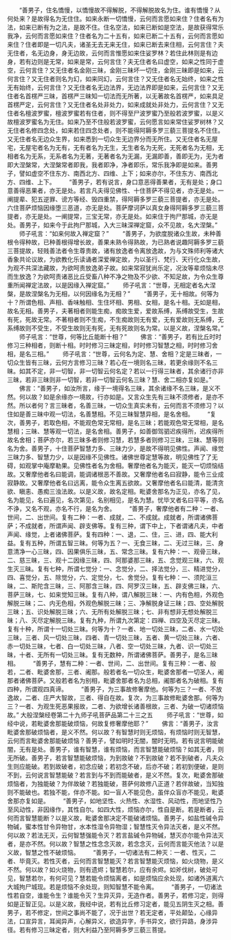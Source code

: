 <!-- { "loadSidebar": true } -->
　　“善男子，住名憍慢，以憍慢故不得解脱，不得解脱故名为住。谁有憍慢？从何处来？是故得名为无住住。如来永断一切憍慢，云何而言愿如来住？住者名有为法，如来已断有为之法，是故不住。住名空法，如来已断如是空法，是故获得常乐我净，云何而言愿如来住？住者名为二十五有，如来已断二十五有，云何而言愿如来住？住者即是一切凡夫，诸圣无去无来无住，如来已断去来住相，云何言住？夫无住者，名无边身，身无边故，云何而言惟愿如来住娑罗林？若住此林则是有边身，若有边则是无常，如来是常，云何言住？夫无住者名曰虚空，如来之性同于虚空，云何言住？又无住者名金刚三昧，金刚三昧坏一切住，金刚三昧即是如来，云何言住？又无住者则名为幻，如来同幻，云何言住？又无住者名无始终，如来之性无有始终，云何言住？又无住者名无边法界，无边法界即是如来，云何言住？又无住者名首楞严三昧，首楞严三昧知一切法而无所著，以无著故名首楞严，如来具足首楞严定，云何言住？又无住者名处非处力，如来成就处非处力，云何言住？又无住者名檀波罗蜜，檀波罗蜜若有住者，则不得至尸波罗蜜乃至般若波罗蜜，以是义故檀波罗蜜名为无住。如来乃至不住般若波罗蜜，云何愿言如来常住娑罗树林？又无住者名修四念处，如来若住四念处者，则不能得阿耨多罗三藐三菩提名不住住。又无住者名无边众生界，如来悉到一切众生无边界分而无所住。又无住者名无屋宅，无屋宅者名为无有，无有者名为无生，无生者名为无死，无死者名为无相，无相者名为无系，无系者名为无著，无著者名为无漏，无漏即善，善即无为，无为者即大涅槃常，大涅槃常者即我，我者即净，净者即乐，常乐我净即是如来。善男子，譬如虚空不住东方、南西北方、四维、上下；如来亦尔，不住东方、南西北方、四维、上下。
　　“善男子，若有说言，身口意恶得善果者，无有是处；身口意善得恶果者，亦无是处。若言凡夫得见佛性、十住菩萨不得见者，亦无是处。一阐提辈、犯五逆罪、谤方等经、毁四重禁，得阿耨多罗三藐三菩提者，亦无是处。六住菩萨烦恼因缘堕三恶道，亦无是处。菩萨摩诃萨以真女身得阿耨多罗三藐三菩提者，亦无是处。一阐提常，三宝无常，亦无是处。如来住于拘尸那城，亦无是处。善男子，如来今于此拘尸那城，入大三昧深禅定窟，众不见故，名大涅槃。”
　　师子吼言：“如来何故入禅定窟？”
　　“善男子，为欲度脱诸众生故，未种善根令得种故，已种善根得增长故，善果未熟令得熟故，为已熟者说趣阿耨多罗三藐三菩提故，轻贱善法者令生尊贵故，诸有放逸者令离放逸故，为与文殊师利等诸大香象共论议故，为欲教化乐读诵者深爱禅定故，为以圣行、梵行、天行化众生故，为观不共深法藏故，为欲呵责放逸弟子故。如来常寂犹尚乐定，况汝等辈烦恼未尽而生放逸？为欲呵责诸恶比丘受畜八种不净之物及不少欲、不知足故，为令众生尊重所闻禅定法故，以是因缘入禅定窟。”
　　师子吼言：“世尊，无相定者名大涅槃，是故涅槃名为无相，以何因缘名为无相？”
　　“善男子，无十相故。何等为十？所谓色相、声相、香味触相、生住坏相、男相、女相，是名十相。无如是相，故名无相。善男子，夫著相者则能生痴，痴故生爱，爱故系缚，系缚故受生，生故有死，死故无常。不著相者则不生痴，不生痴故则无有爱，无有爱故则无系缚，无系缚故则不受生，不受生故则无有死，无有死故则名为常。以是义故，涅槃名常。”
　　师子吼言：“世尊，何等比丘能断十相？”
　　佛言：“善男子，若有比丘时时修习三种相者，则断十相。时时修习三昧定相，时时修习智慧之相，时时修习舍相，是名三相。”
　　师子吼言：“世尊，云何名为定、慧、舍相？定是三昧者，一切众生皆有三昧，云何方言修习三昧？若心在一境则名三昧，若更余缘则不名三昧。如其不定，非一切智，非一切智云何名定？若以一行得三昧者，其余诸行亦非三昧，若非三昧则非一切智，若非一切智云何名三昧？慧、舍二相亦复如是。”
　　佛言：“善男子，如汝所言，缘于一境得名三昧，其余诸缘不名三昧，是义不然。何以故？如是余缘亦一境故，行亦如是。又言众生先有三昧不须修者，是亦不然。所以者何？言三昧者，名善三昧，一切众生真实未有，云何而言不须修习？以住如是善三昧中观一切法，名善慧相。不见三昧智慧异相，是名舍相。
　　“复次，善男子，若取色相，不能观色常无常相，是名三昧；若能观色常无常相，是名慧相；三昧、慧等观一切法，是名舍相。善男子，如善御驾驷迟疾得所，迟疾得所故名舍相；菩萨亦尔，若三昧多者则修习慧，若慧多者则修习三昧，三昧、慧等则名为舍。善男子，十住菩萨智慧力多、三昧力少，是故不得明见佛性。声闻、缘觉三昧力多、智慧力少，以是因缘不见佛性。诸佛世尊定慧等故，明见佛性了了无碍，如观掌中庵摩勒果。见佛性者名为舍相。奢摩他者名为能灭，能灭一切烦恼结故。又奢摩他者名曰能调，能调诸根恶不善故。又奢摩他者名曰寂静，能令三业成寂静故。又奢摩他者名曰远离，能令众生离五欲故。又奢摩他者名曰能清，能清贪欲、瞋恚、愚痴三浊法故。以是义故，故名定相。毗婆舍那名为正见，亦名了见，名为能见，名曰遍见，名次第见，名别相见，是名为慧。忧毕叉者名曰平等，亦名不诤，又名不观，亦名不行，是名为舍。
　　“善男子，奢摩他者有二种：一者、世间，二、出世间。复有二种：一者、成就，二、不成就。成就者，所谓诸佛菩萨；不成就者，所谓声闻、辟支佛等。复有三种，谓下中上，下者谓诸凡夫，中者声闻、缘觉，上者诸佛菩萨。复有四种：一、退，二、住，三、进，四、能大利益。复有五种，所谓五智三昧。何等为五？一、无食三昧，二、无过三昧，三、身意清净一心三昧，四、因果俱乐三昧，五、常念三昧。复有六种：一、观骨三昧，二、慈三昧，三、观十二因缘三昧，四、阿那婆那三昧，五、念觉观三昧，六、观生灭三昧。复有七种，所谓七觉分：一、念觉分，二、择法觉分，三、精进觉分，四、喜觉分，五、除觉分，六、定觉分，七、舍觉分。复有七种：一、须陀洹三昧，二、斯陀含三昧，三、阿那含三昧，四、阿罗汉三昧，五、辟支佛三昧，六、菩萨三昧，七、如来觉知三昧。复有八种，谓八解脱三昧：一、内有色相，外观色解脱三昧；二、内无色相，外观色解脱三昧；三、净解脱身证三昧；四、空处解脱三昧；五、识处解脱三昧；六、无所有处解脱三昧；七、非有想非无想处解脱三昧；八、灭尽定解脱三昧。复有九种，所谓九次第定：四禅、四空及灭尽定三昧。复有十种，所谓十一切处三昧。何等为十？一者、地一切处三昧，二者、水一切处三昧，三者、风一切处三昧，四者、青一切处三昧，五者、黄一切处三昧，六者、赤一切处三昧，七者、白一切处三昧，八者、空一切处三昧，九者、识一切处三昧，十者、无所有一切处三昧。复有无数种，所谓诸佛菩萨。善男子，是名三昧相。
　　“善男子，慧有二种：一者、世间，二、出世间。复有三种：一者、般若，二者、毗婆舍那，三者、阇那。般若者名一切众生，毗婆舍那者一切圣人，阇那者诸佛菩萨。又般若者名为别相，毗婆舍那者名为总相，阇那者名为破相。复有四种，所谓观四真谛。
　　“善男子，为三事故修奢摩他。何等为三？一者、不放逸故，二者、庄严大智故，三者、得自在故。复次，为三事故修毗婆舍那。何等为三？一者、为观生死恶果报故，二者、为欲增长诸善根故，三者、为破一切诸烦恼故。”
大般涅槃经卷第二十九师子吼菩萨品第二十三之五
　　师子吼言：“世尊，如经中说，若毗婆舍那能破烦恼，何故复修奢摩他耶？”
　　佛言：“善男子，汝言毗婆舍那破烦恼者，是义不然。何以故？有智慧时则无烦恼，有烦恼时则无智慧，云何而言毗婆舍那能破烦恼？善男子，譬如明时无闇，闇时无明。若有说言明能破闇，无有是处。善男子，谁有智慧，谁有烦恼，而言智慧能破烦恼？如其无者，则无所破。善男子，若言智慧能破烦恼，为到故破？不到故破？若不到破者，凡夫众生则应能破。若到故破者，初念应破；若初念不破，后亦不破；若初到便破，是则不到，云何说言智慧能破？若言到与不到而能破者，是义不然。复次，毗婆舍那破烦恼者，为独能破？为伴故破？若独能破，菩萨何故修八正道？若伴故破，当知独则不能破也。若独不能，伴亦不能。如一盲人不能见色，虽伴众盲亦不能见，毗婆舍那亦复如是。
　　“善男子，如地坚性、火热性、水湿性、风动性，而地坚性乃至风动性，非因缘作，其性自尔。如四大性，烦恼亦尔，性自是断。若是断者，云何而言智慧能断？以是义故，毗婆舍那决定不能破诸烦恼。善男子，如盐性碱令异物碱，蜜本性甘令异物甘，水本性湿令异物湿；智慧性灭令异法灭者，是义不然。何以故？若法无灭，云何智慧强能令灭？若言盐碱令异物碱，慧灭亦尔能令异法灭者，是亦不然。何以故？智慧之性念念灭故，若念念灭，云何而言能灭他法？以是义故，智慧之性不破烦恼。
　　“善男子，一切诸法有二种灭：一者、性灭，二者、毕竟灭。若性灭者，云何而言智慧能灭？若言智慧能灭烦恼，如火烧物，是义不然。何以故？如火烧物，则有遗烬；智慧若尔，应有余烬。如斧伐树，破处可见，智慧若尔，有何可见？慧若能令烦恼离者，如是烦恼应余处现，如诸外道离六大城拘尸城现。若是烦恼不余处现，则知智慧不能令离。
　　“善男子，一切诸法性若自空，谁能令生？谁能令灭？生异灭异，无造作者。善男子，若修习定，则得如是正智正见。以是义故，我经中说，若有比丘修习定者，能见五阴生灭之相。善男子，若不修定，世间之事尚不能了，况于出世？若无定者，平处颠坠，心缘异法，口宣异言，耳闻异声，心解异义，欲造异字，手书异文，欲行异路，身涉异径。若有修习三昧定者，则大利益乃至阿耨多罗三藐三菩提。
